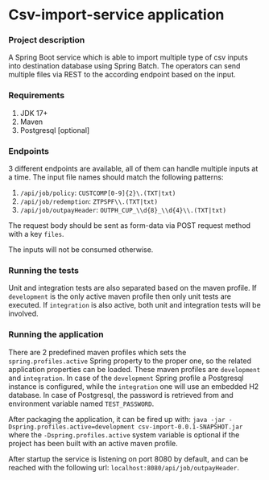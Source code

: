 # Csv-import-service application

### Project description
A Spring Boot service which is able to import multiple type of csv inputs into destination database using Spring Batch. The operators can send multiple files via REST to the according endpoint based on the input.

### Requirements
1. JDK 17+
2. Maven
3. Postgresql [optional]
### Endpoints
3 different endpoints are available, all of them can handle multiple inputs at a time.
The input file names should match the following patterns:
1. `/api/job/policy`: `CUSTCOMP[0-9]{2}\.(TXT|txt)`
2. `/api/job/redemption`: `ZTPSPF\\.(TXT|txt)`
3. `/api/job/outpayHeader`: `OUTPH_CUP_\\d{8}_\\d{4}\\.(TXT|txt)`

The request body should be sent as form-data via POST request method with a key `files`.

The inputs will not be consumed otherwise.

### Running the tests
Unit and integration tests are also separated based on the maven profile. If `development` is the only active maven profile then only unit tests are executed.
If `integration` is also active, both unit and integration tests will be involved.

### Running the application

There are 2 predefined maven profiles which sets the `spring.profiles.active` Spring property to the proper one, so the related application properties can be loaded.
These maven profiles are `development` and `integration`. 
In case of the `development` Spring profile a Postgresql instance is configured, while the `integration` one will use an embedded H2 database.
In case of Postgresql, the password is retrieved from and environment variable named `TEST_PASSWORD`.

After packaging the application, it can be fired up with:
`java -jar -Dspring.profiles.active=development csv-import-0.0.1-SNAPSHOT.jar`
where the `-Dspring.profiles.active` system variable is optional if the project has been built with an active maven profile.

After startup the service is listening on port 8080 by default, and can be reached with the following url: `localhost:8080/api/job/outpayHeader`.
